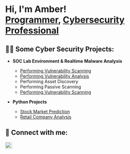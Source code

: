 <h1>Hi, I'm Amber! <br/><a href="https://github.com/AmberHamilton">Programmer</a>, <a href="https://www.linkedin.com/in/amber-ariel-hamilton-53749419a/">Cybersecurity Professional</a></h1>

<h2>👩‍💻 Some Cyber Security Projects:</h2>

- <b>SOC Lab Environment & Realtime Malware Analysis</b>
  - [Performing Vulnerability Scanning](https://github.com/AmberHamilton/Performing-Vulnerability-Scanning/tree/main)
  - [Performing Vulnerability Analysis]()
  - Performing Asset Discovery
  - Performing Passive Scanning
  - [Performing Vulnerability Scanning](https://github.com/AmberHamilton/Analyzing-Cloud-Vulnerabilities)
    
- <b>Python Projects</b>
  - [Stock Market Prediction](https://github.com/AmberHamilton/Stock-Market-Predictions/blob/main/Stocks%20Prediction.ipynb)
  - [Retail Company Analysis](https://github.com/AmberHamilton/Retail-Company-Analysis)

<h2> 🤳 Connect with me:</h2>

[<img align="left" alt="Amber Hamilton | LinkedIn" width="22px" src="https://cdn.jsdelivr.net/npm/simple-icons@v3/icons/linkedin.svg" />][linkedin]

[linkedin]: https://linkedin.com/in/amber-ariel-hamilton-53749419a


<!--
**AmberHamilton/AmberHamilton** is a ✨ _special_ ✨ repository because its `README.md` (this file) appears on your GitHub profile.

Here are some ideas to get you started:

- 🔭 I’m currently working on ...
- 🌱 I’m currently learning ...
- 👯 I’m looking to collaborate on ...
- 🤔 I’m looking for help with ...
- 💬 Ask me about ...
- 📫 How to reach me: ...
- 😄 Pronouns: ...
- ⚡ Fun fact: ...
-->
